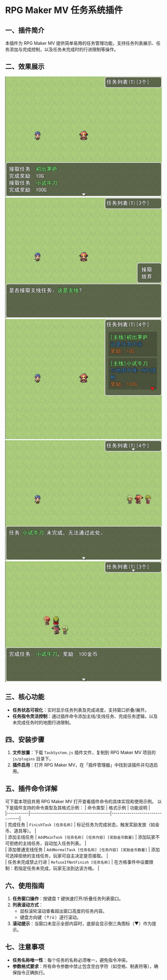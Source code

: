 # RPG Maker MV 任务系统插件
## 一、插件简介
本插件为 RPG Maker MV 提供简单易用的任务管理功能，支持任务列表展示、任务添加与完成控制，以及任务未完成时的行进限制等操作。

## 二、效果展示
![ReadMeImg/img.png](ReadMeImg/img.png)
![ReadMeImg/img_1.png](ReadMeImg/img_1.png)
![ReadMeImg/img_2.png](ReadMeImg/img_2.png)
![ReadMeImg/img_3.png](ReadMeImg/img_3.png)
![ReadMeImg/img_4.png](ReadMeImg/img_4.png)

## 三、核心功能
- **任务状态可视化**：实时显示任务列表及完成进度，支持窗口折叠/展开。
- **任务指令灵活控制**：通过插件命令添加主线/支线任务、完成任务逻辑，以及未完成任务时的地图行进限制。


## 四、安装步骤
1. **文件放置**：下载 `TaskSystem.js` 插件文件，复制到 RPG Maker MV 项目的 `js/plugins` 目录下。
2. **插件启用**：打开 RPG Maker MV，在「插件管理器」中找到该插件并勾选启用。


## 五、插件命令详解
可下载本项目并用 RPG Maker MV 打开查看插件命令的具体实现和使用示例。
以下是插件支持的命令类型及其格式示例：
| 命令类型      | 格式示例                                   | 功能说明                           |  
|-----------|----------------------------------------|--------------------------------|  
| 完成任务      | `FinishTask [任务名称]`                    | 标记任务为完成状态，触发奖励发放（如金币、道具等）。     |  
| 添加主线任务    | `AddMainTask [任务名称] [任务内容] [奖励金币数量]`   | 添加玩家不可拒绝的主线任务，自动加入任务列表。        |  
| 添加普通支线任务  | `AddNormalTask [任务名称] [任务内容] [奖励金币数量]` | 添加可选择拒绝的支线任务，玩家可自主决定是否接取。      |  
| 任务未完成禁止行进 | `RefuseIfNotFinish [任务名称]`             | 在方格事件中设置限制：若指定任务未完成，玩家无法到达该方格。 |  


## 六、使用指南
1. **任务窗口操作**：按键盘 `T` 键快速打开/折叠任务列表窗口。
2. **列表滚动方式**：
    - 鼠标滚轮滚动查看超出窗口高度的任务内容。
    - 键盘方向键（↑/↓）逐行滚动。
3. **滚动提示**：当窗口未显示全部内容时，底部会显示倒三角图标（▼）作为提示。


## 七、注意事项
- **任务名称唯一性**：每个任务的名称必须唯一，避免指令冲突。
- **参数格式要求**：所有命令参数中禁止包含空白字符（如空格、制表符等），确保指令正确执行。